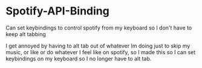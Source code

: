 # Spotify-API-Binding
Can set keybindings to control spotify from my keyboard so I don't have to keep alt tabbing

I get annoyed by having to alt tab out of whatever Im doing just to skip my music, or like or do whatever I feel like on spotify, so I made this so I can set keybindings on my keyboard so I no longer have to alt tab.
